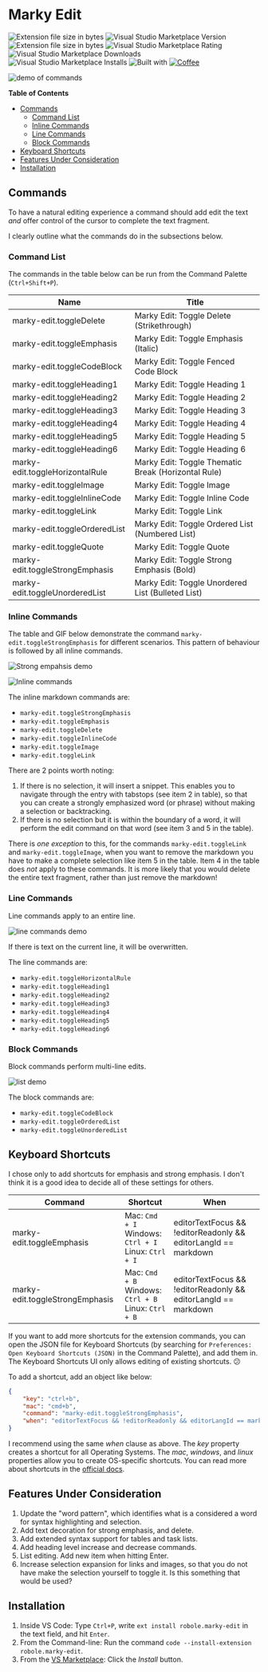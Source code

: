 # Marky Edit

![Extension file size in bytes](https://img.shields.io/static/v1?logo=visual-studio-code&label=made%20for&message=VS%20Code&color=0000ff)
![Visual Studio Marketplace Version](https://img.shields.io/visual-studio-marketplace/v/robole.marky-edit?logo=visual-studio-code&color=ffa500)
![Extension file size in bytes](https://img.shields.io/static/v1?logo=visual-studio-code&label=size&message=25KB&color=008000)
![Visual Studio Marketplace Rating](https://img.shields.io/visual-studio-marketplace/r/robole.marky-edit?logo=visual-studio-code&color=yellow)
![Visual Studio Marketplace Downloads](https://img.shields.io/visual-studio-marketplace/d/robole.marky-edit?logo=visual-studio-code&color=blue)
![Visual Studio Marketplace Installs](https://img.shields.io/visual-studio-marketplace/i/robole.marky-edit?logo=visual-studio-code&color=blue)
![Built with](https://img.shields.io/static/v1?label=built%20with&message=good%20vibrations%20%26%20javascript&color=violet)
[![Coffee](https://img.shields.io/badge/Buy%20me%20a%20coffee-$4-orange?logo=buy-me-a-coffee)](https://www.buymeacoffee.com/robole)

![demo of commands](/img/screenshots/demo.gif)

<!-- TOC -->
**Table of Contents**
- [Commands](#commands)
	- [Command List](#command-list)
	- [Inline Commands](#inline-commands)
	- [Line Commands](#line-commands)
	- [Block Commands](#block-commands)
- [Keyboard Shortcuts](#keyboard-shortcuts)
- [Features Under Consideration](#features-under-consideration)
- [Installation](#installation)
<!-- /TOC -->

## Commands

To have a natural editing experience a command should add edit the text *and* offer control of the cursor to complete the text fragment.

I clearly outline what the commands do in the subsections below.

### Command List

The commands in the table below can be run from the Command Palette (`Ctrl+Shift+P`).

| Name                            | Title                                             |
|---------------------------------|---------------------------------------------------|
| marky-edit.toggleDelete         | Marky Edit: Toggle Delete (Strikethrough)         |
| marky-edit.toggleEmphasis       | Marky Edit: Toggle Emphasis (Italic)              |
| marky-edit.toggleCodeBlock      | Marky Edit: Toggle Fenced Code Block              |
| marky-edit.toggleHeading1       | Marky Edit: Toggle Heading 1                      |
| marky-edit.toggleHeading2       | Marky Edit: Toggle Heading 2                      |
| marky-edit.toggleHeading3       | Marky Edit: Toggle Heading 3                      |
| marky-edit.toggleHeading4       | Marky Edit: Toggle Heading 4                      |
| marky-edit.toggleHeading5       | Marky Edit: Toggle Heading 5                      |
| marky-edit.toggleHeading6       | Marky Edit: Toggle Heading 6                      |
| marky-edit.toggleHorizontalRule | Marky Edit: Toggle Thematic Break (Horizontal Rule)                |
| marky-edit.toggleImage          | Marky Edit: Toggle Image                          |
| marky-edit.toggleInlineCode     | Marky Edit: Toggle Inline Code                    |
| marky-edit.toggleLink           | Marky Edit: Toggle Link                           |
| marky-edit.toggleOrderedList    | Marky Edit: Toggle Ordered List (Numbered List)   |
| marky-edit.toggleQuote          | Marky Edit: Toggle Quote                          |
| marky-edit.toggleStrongEmphasis | Marky Edit: Toggle Strong Emphasis (Bold)         |
| marky-edit.toggleUnorderedList  | Marky Edit: Toggle Unordered List (Bulleted List) |

### Inline Commands

The table and GIF below demonstrate the command `marky-edit.toggleStrongEmphasis` for different scenarios. This pattern of behaviour is followed by all inline commands.

![Strong empahsis demo](/img/screenshots/strong-emphasis.gif)

![Inline commands](/img/marky-edit-inline.png)

The inline markdown commands are:
- `marky-edit.toggleStrongEmphasis`
- `marky-edit.toggleEmphasis`
- `marky-edit.toggleDelete`
- `marky-edit.toggleInlineCode`
- `marky-edit.toggleImage`
- `marky-edit.toggleLink`

There are 2 points worth noting:
1. If there is no selection, it will insert a snippet. This enables you to navigate through the entry with tabstops (see item 2 in table), so that you can create a strongly emphasized word (or phrase) without making a selection or backtracking.
1. If there is no selection but it is within the boundary of a word, it will perform the edit command on that word (see item 3 and 5 in the table).

There is *one exception* to this, for the commands `marky-edit.toggleLink` and `marky-edit.toggleImage`, when you want to remove the markdown you have to make a complete selection like item 5 in the table. Item 4 in the table does *not* apply to these commands. It is more likely that you would delete the entire text fragment, rather than just remove the markdown!

### Line Commands

Line commands apply to an entire line.

![line commands demo](/img/screenshots/line-commands.gif)

If there is text on the current line, it will be overwritten.

The line commands are:
- `marky-edit.toggleHorizontalRule`
- `marky-edit.toggleHeading1`
- `marky-edit.toggleHeading2`
- `marky-edit.toggleHeading3`
- `marky-edit.toggleHeading4`
- `marky-edit.toggleHeading5`
- `marky-edit.toggleHeading6`

### Block Commands

Block commands perform multi-line edits.

![list demo](img/screenshots/list.gif)

The block commands are:
- `marky-edit.toggleCodeBlock`
- `marky-edit.toggleOrderedList`
- `marky-edit.toggleUnorderedList`

## Keyboard Shortcuts

I chose only to add shortcuts for emphasis and strong emphasis. I don't think it is a good idea to decide all of these settings for others.

| Command                         | Shortcut                                 | When                                                               |
|---------------------------------|--------------------------------------------|--------------------------------------------------------------------|
| marky-edit.toggleEmphasis       | Mac: `Cmd + I` <br> Windows: `Ctrl + I`<br>Linux: `Ctrl + I`| editorTextFocus && !editorReadonly && editorLangId ==   markdown |
| marky-edit.toggleStrongEmphasis | Mac: `Cmd + B` <br> Windows: `Ctrl + B`<br> Linux: `Ctrl + B` | editorTextFocus && !editorReadonly && editorLangId ==   markdown |

If you want to add more shortcuts for the extension commands, you can open the JSON file for Keyboard Shortcuts (by searching for `Preferences: Open Keyboard Shortcuts (JSON)` in the Command Palette), and add them in. The Keyboard Shortcuts UI only allows editing of existing shortcuts. 😕

To add a shortcut, add an object like below:

```JSON
{
	"key": "ctrl+b",
	"mac": "cmd+b",
	"command": "marky-edit.toggleStrongEmphasis",
	"when": "editorTextFocus && !editorReadonly && editorLangId == markdown"
}
```

I recommend using the same *when* clause as above. The *key* property creates a shortcut for all Operating Systems. The *mac*, *windows*, and *linux* properties allow you to create OS-specific shortcuts. You can read more about shortcuts in the [official docs](https://code.visualstudio.com/docs/getstarted/keybindings).

## Features Under Consideration

1. Update the "word pattern", which identifies what is a considered a word for syntax highlighting and selection.
1. Add text decoration for strong emphasis, and delete.
1. Add extended syntax support for tables and task lists.
1. Add heading level increase and decrease commands.
1. List editing. Add new item when hitting Enter.
1. Increase selection expansion for links and images, so that you do not have make the selection yourself to toggle it. Is this something that would be used?

## Installation

1. Inside VS Code: Type `Ctrl+P`, write `ext install robole.marky-edit` in the text field, and hit `Enter`.
1. From the Command-line: Run the command `code --install-extension robole.marky-edit`.
1. From the [VS Marketplace](https://marketplace.visualstudio.com/items?itemName=robole.marky-edit): Click the _Install_ button.
